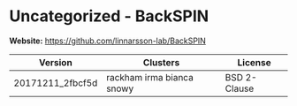 # Uncategorized - BackSPIN





**Website:** <https://github.com/linnarsson-lab/BackSPIN>

| Version | Clusters | License |
| ------- | -------- | ------- |
| 20171211_2fbcf5d | rackham irma bianca snowy | BSD 2-Clause |
